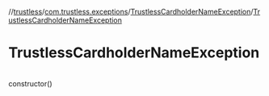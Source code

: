 //[trustless](../../../index.md)/[com.trustless.exceptions](../index.md)/[TrustlessCardholderNameException](index.md)/[TrustlessCardholderNameException](-trustless-cardholder-name-exception.md)

# TrustlessCardholderNameException

\
constructor()

